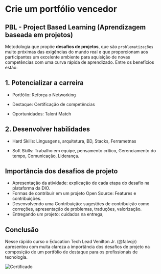 # Crie um portfólio vencedor

## PBL - Project Based Learning (Aprendizagem baseada em projetos)

Metodologia que propõe **desafios de projetos**, que são `problematizações` muito próximas das exigências do mundo real e que proporcionam aos participantes um excelente ambiente para aquisição de novas competências com uma curva rápida de aprendizado. Entre os benefícios estão:

## 1. Potencializar a carreira

- Portfólio: Reforça o Networking

- Destaque: Certificação de competências

- Oportunidades: Talent Match

## 2. Desenvolver habilidades

- Hard Skills: Linguagens, arquitetura, BD, Stacks, Ferrametnas

- Soft Skills: Trabalho em equipe, pensamento crítico, Gerenciamento do tempo, Comunicação, Liderança.

## Importância dos desafios de projeto

- Apresentação da atividade: explicação de cada etapa do desafio na plataforma da DIO.
- Formas de contribuir em um projeto Open Source: Features e contribuições.
- Desenvolvendo uma Contribuição: sugestões de contribuição como correções, apresentação de problemas, traduções, valorização.
- Entregando um projeto: cuidados na entrega, 

## Conclusão

Nesse rápido curso o Education Tech Lead Venilton Jr. (@falvojr) apresentou com muita clareza a importância dos desafios de projeto na composição de um portfólio de destaque para os profissionais de tecnologia.

![Certificado](../img/m2-certificado.png)






